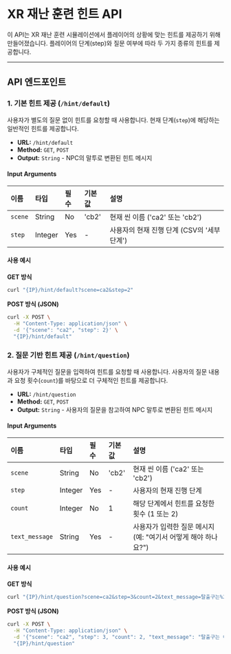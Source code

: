 # XR 재난 훈련 힌트 API

이 API는 XR 재난 훈련 시뮬레이션에서 플레이어의 상황에 맞는 힌트를 제공하기 위해 만들어졌습니다. 플레이어의 단계(step)와 질문 여부에 따라 두 가지 종류의 힌트를 제공합니다.


---

## API 엔드포인트

### 1. 기본 힌트 제공 (`/hint/default`)

사용자가 별도의 질문 없이 힌트를 요청할 때 사용합니다. 현재 단계(`step`)에 해당하는 일반적인 힌트를 제공합니다.

-   **URL:** `/hint/default`
-   **Method:** `GET`, `POST`
-   **Output:** `String` - NPC의 말투로 변환된 힌트 메시지

#### Input Arguments

| 이름    | 타입    | 필수 | 기본값 | 설명                                     |
| :------ | :------ | :--- | :----- | :--------------------------------------- |
| `scene` | String  | No   | 'cb2'  | 현재 씬 이름 ('ca2' 또는 'cb2')          |
| `step`  | Integer | Yes  | -      | 사용자의 현재 진행 단계 (CSV의 '세부단계') |

#### 사용 예시

**GET 방식**
```bash
curl "{IP}/hint/default?scene=ca2&step=2"
```

**POST 방식 (JSON)**
```bash
curl -X POST \
  -H "Content-Type: application/json" \
  -d '{"scene": "ca2", "step": 2}' \
  "{IP}/hint/default"
```

### 2. 질문 기반 힌트 제공 (`/hint/question`)

사용자가 구체적인 질문을 입력하여 힌트를 요청할 때 사용합니다. 사용자의 질문 내용과 요청 횟수(`count`)를 바탕으로 더 구체적인 힌트를 제공합니다.

-   **URL:** `/hint/question`
-   **Method:** `GET`, `POST`
-   **Output:** `String` - 사용자의 질문을 참고하여 NPC 말투로 변환된 힌트 메시지

#### Input Arguments

| 이름           | 타입    | 필수 | 기본값 | 설명                                                                 |
| :------------- | :------ | :--- | :----- | :------------------------------------------------------------------- |
| `scene`        | String  | No   | 'cb2'  | 현재 씬 이름 ('ca2' 또는 'cb2')                                      |
| `step`         | Integer | Yes  | -      | 사용자의 현재 진행 단계                                              |
| `count`        | Integer | No   | 1      | 해당 단계에서 힌트를 요청한 횟수 (1 또는 2)                          |
| `text_message` | String  | Yes  | -      | 사용자가 입력한 질문 메시지 (예: "여기서 어떻게 해야 하나요?") |

#### 사용 예시

**GET 방식**
```bash
curl "{IP}/hint/question?scene=ca2&step=3&count=2&text_message=탈출구는%20어디에%20있나요?"
```

**POST 방식 (JSON)**
```bash
curl -X POST \
  -H "Content-Type: application/json" \
  -d '{"scene": "ca2", "step": 3, "count": 2, "text_message": "탈출구는 어디에 있나요?"}' \
  "{IP}/hint/question"
```